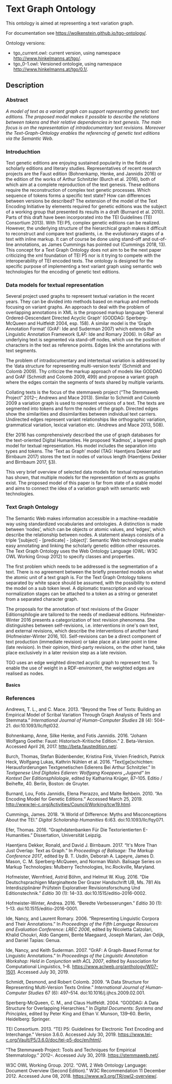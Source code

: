 
# Text Graph Ontology

This ontology is aimed at representing a text variation graph.

For documentation see https://wolkenstein.github.io/tgo-ontology/.

Ontology versions:
- tgo_current.owl: current version, using namespace http://www.hinkelmanns.at/tgo/.
- tgo_0-1.owl: Versioned ontologie, using namespace http://www.hinkelmanns.at/tgo/0.1/.

## Description

### Abstract 

*A model of text as a variant graph can support representing genetic text editions. The proposed model makes it possible to describe the relations between tokens and their relative dependencies in text genesis. The main focus is on the representation of intradocumentary text revisions. Moreover the Text-Graph-Ontology enables the referencing of genetic text editions via the Semantic Web.*

### Introduchtion

Text genetic editions are enjoying sustained popularity in the fields of scholarly editions and literary studies. Representatives of recent research projects are the Faust edition (Bohnenkamp, Henke, and Jannidis 2016) or the edition of the works of Arthur Schnitzler (Burch et al. 2016), both of which aim at a complete reproduction of the text genesis. These editions require the reconstruction of complex text genetic processes. Which sequence of tokens forms a specific text state? How can differences between versions be described? The extension of the model of the Text Encoding Initiative by elements required for genetic editions was the subject of a working group that presented its results in a draft (Burnard et al. 2010). Parts of this draft have been incorporated into the TEI Guidelines (TEI Consortium 2013). With TEI P5, complex genetic editions can be realized. However, the underlying structure of the hierarchical graph makes it difficult to reconstruct and compare text gradients, i.e. the evolutionary stages of a text with inline markup. It can of course be done using stand-off and out-of-line annotations, as James Cummings has pointed out (Cummings 2018, 13). This concept for a Text Graph Ontology does not aim to be the next paper criticizing the xml foundation of TEI P5 nor is it trying to compete with the interoperability of TEI encoded texts. The ontology is designed for the specific purpose of implementing a text variant graph using semantic web technologies for the encoding of genetic text editions.

### Data models for textual representation

Several project used graphs to represent textual variation in the recent years. They can be divided into methods based on markup and methods focusing on variant graphs. An approach to deal with the problem of overlapping annotations in XML is the proposed markup language ‘General Ordered-Descendant Directed Acyclic Graph’ (GODDAG: Sperberg-McQueen and Huitfeldt 2004, esp. 158). A similar model is the ‘Graph Annotation Format’ (GrAF: Ide and Suderman 2007) which extends the Linguistic Annotation Framework (LAF: Ide and Romary 2006). In GRaF an underlying text is segmented via stand-off nodes, which use the position of characters in the text as reference points. Edges link the annotations with text segments. 

The problem of intradocumentary and intertextual variation is addressed by the ‘data structure for representing multi-version texts’ (Schmidt and Colomb 2009). Thy criticize the markup approach of models like GODDAG and GrAF (Schmidt and Colomb 2009, 499) and propose a variant graph where the edges contain the segments of texts shared by multiple variants.

Collating texts is the focus of the stemmaweb project (“The Stemmaweb Project” 2012–; Andrews and Mace 2013). Similar to Schmidt and Colomb 2009 a variation graph is used to represent versions of a text. The texts are segmented into tokens and form the nodes of the graph. Directed edges show the similarities and dissimilarities between individual text carriers. Undirected edges represent variant relationships like orthographic variation, grammatical variation, lexical variation etc. (Andrews and Mace 2013, 508).

Efer 2016 has comprehensively described the use of graph databases for the text-oriented Digital Humanities. He proposed ‘Kadmos’, a layered graph model for textual representation. His model includes the separation into types and tokens. The ‘Text as Graph’ model (TAG: Haentjens Dekker and Birnbaum 2017) stores the text in nodes of various length (Haentjens Dekker and Birnbaum 2017, §3).

This very brief overview of selected data models for textual representation has shown, that multiple models for the representation of texts as graphs exist. The proposed model of this paper is far from state of a stable model and aims to connect the idea of a variation graph with semantic web technologies.

### Text Graph Ontology

The Semantic Web makes information accessible in a machine-readable way using standardized vocabularies and ontologies.  A distinction is made between ‘nodes’, which can be objects or atomic values, and ‘edges’, which describe the relationship between nodes. A statement always consists of a triple ‘[subject] - [predicate] - [object]’. Semantic Web technologies enable easy annotating and linking the scholarly genetic edition other resources. The Text Graph Ontology uses the Web Ontology Language (OWL: W3C OWL Working Group 2012) to specify classes and properties.

The first problem which needs to be addressed is the segmentation of a text. There is no agreement between the briefly presented models on what the atomic unit of a text graph is. For the Text Graph Ontology tokens separated by white space should be assumed, with the possibility to extend the model on a sub token level. A diplomatic transcription and various normalization stages can be attached to a token as a string or generatet from a separated character graph.

The proposals for the annotation of text revisions of the Grazer Editionsphilogie are tailored to the needs of mediaeval editions. Hofmeister-Winter 2016 presents a categorization of text revision phenomena. She distinguishes between self-revisions, i.e. interventions in one's own text, and external revisions, which describe the interventions of another hand (Hofmeister-Winter 2016, 10). Self-revisions can be a direct component of text production (immediate revision) or take place at a later point in time (late revision). In their opinion, third-party revisions, on the other hand, take place exclusively in a later revision step as a late revision.

TGO uses an edge weighted directed acyclic graph to represent text. To enable the use of weight in a RDF-enviroment, the weighted edges are realised as nodes.

#### Basics



### References

Andrews, T. L., and C. Mace. 2013. “Beyond the Tree of Texts: Building an Empirical Model of Scribal Variation Through Graph Analysis of Texts and Stemmata.” _International Journal of Human-Computer Studies_ 28 (4): 504–21. doi:10.1093/llc/fqt032.

Bohnenkamp, Anne, Silke Henke, and Fotis Jannidis. 2016. “Johann Wolfgang Goethe: Faust: Historisch-Kritische Edition.” 2. Beta-Version. Accessed April 26, 2017. http://beta.faustedition.net/.

Burch, Thomas, Stefan Büdenbender, Kristina Fink, Vivien Friedrich, Patrick Heck, Wolfgang Lukas, Kathrin Nühlen et al. 2016. “Text[ge]schichten: Herausforderungen Textgenetischen Edierens Bei Arthur Schnitzler.” In _Textgenese Und Digitales Edieren: Wolfgang Koeppens „Jugend“ Im Kontext Der Editionsphilologie_, edited by Katharina Krüger, 87–105. Editio / Beihefte, 40. Berlin, Boston: de Gruyter.

Burnard, Lou, Fotis Jannidis, Elena Pierazzo, and Malte Rehbein. 2010. “An Encoding Model for Genetic Editions.” Accessed March 25, 2019. http://www.tei-c.org/Activities/Council/Working/tcw19.html.

Cummings, James. 2018. “A World of Difference: Myths and Misconceptions About the TEI.” _Digital Scholarship Humanities_ 6:i63. doi:10.1093/llc/fqy071.

Efer, Thomas. 2016. “Graphdatenbanken Für Die Textorientierten E-Humanities.” Dissertation, Universität Leipzig.

Haentjens Dekker, Ronald, and David J. Birnbaum. 2017. “It's More Than Just Overlap: Text as Graph.” In _Proceedings of Balisage: The Markup Conference 2017_, edited by B. T. Usdin, Deborah A. Lapeyre, James D. Mason, C. M. Sperberg-McQueen, and Norman Walsh. Balisage Series on Markup Technologies: Mulberry Technologies, Inc.Rockville, Maryland.

Hofmeister, Wernfried, Astrid Böhm, and Helmut W. Klug. 2016. “Die Deutschsprachigen Marginaltexte Der Grazer Handschrift UB, Ms. 781 Als Interdisziplinärer Prüfstein Explorativer Revisionsforschung Und Editionstechnik.” _Editio_ 30 (1): 14–33. doi:10.1515/editio-2016-0002.

Hofmeister-Winter, Andrea. 2016. “Beredte Verbesserungen.” _Editio_ 30 (1): 1–13. doi:10.1515/editio-2016-0001.

Ide, Nancy, and Laurent Romary. 2006. “Representing Linguistic Corpora and Their Annotations.” In _Proceedings of the Fifth Language Resources and Evaluation Conference: LREC 2006_, edited by Nicoletta Calzolari, Khalid Choukri, Aldo Gangemi, Bente Maegaard, Joseph Mariani, Jan Odijk, and Daniel Tapias: Genua.

Ide, Nancy, and Keith Suderman. 2007. “GrAF: A Graph-Based Format for Linguistic Annotations.” In _Proceedings of the Linguistic Annotation Workshop: Held in Conjunction with ACL 2007_, edited by Association for Computational Linguistics, 1–8. https://www.aclweb.org/anthology/W07-1501. Accessed July 30, 2019.

Schmidt, Desmond, and Robert Colomb. 2009. “A Data Structure for Representing Multi-Version Texts Online.” _International Journal of Human-Computer Studies_ 67 (6): 497–514. doi:10.1016/j.ijhcs.2009.02.001.

Sperberg-McQueen, C. M., and Claus Huitfeldt. 2004. “GODDAG: A Data Structure for Overlapping Hierarchies.” In _Digital Documents: Systems and Principles_, edited by Peter King and Ethan V. Munson, 139–60. Berlin, Heidelberg: Springer.

TEI Consortium. 2013. “TEI P5: Guidelines for Electronic Text Encoding and Interchange.” Version 3.6.0. Accessed July 30, 2019. https://www.tei-c.org/Vault/P5/3.6.0/doc/tei-p5-doc/en/html/.

“The Stemmaweb Project: Tools and Techniques for Empirical Stemmatology.” 2012–. Accessed July 30, 2019. https://stemmaweb.net/.

W3C OWL Working Group. 2012. “OWL 2 Web Ontology Language: Document Overview (Second Edition).” W3C Recommendation 11 December 2012. Accessed June 08, 2018. https://www.w3.org/TR/owl2-overview/.

